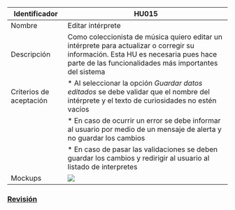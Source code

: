 | Identificador           | HU015                   | 
|-------------------------|------------------------------| 
| Nombre                  | Editar intérprete | 
| Descripción             | Como coleccionista de música quiero editar un intérprete para actualizar o corregir su información. Esta HU es necesaria pues hace parte de las funcionalidades más importantes del sistema | 
| Criterios de aceptación | * Al seleccionar la opción _Guardar datos editados_ se debe validar que el nombre del intérprete y el texto de curiosidades no estén vacíos |
| | * En caso de ocurrir un error se debe informar al usuario por medio de un mensaje de alerta y no guardar los cambios |
| | * En caso de pasar las validaciones se deben guardar los cambios y redirigir al usuario al listado de interpretes |
| Mockups                 | ![](https://github.com/MISW-4101-Practicas/TutorialCanciones/wiki/mockups/editar_interprete.png)                 | 

### [Revisión](https://github.com/MISW-4101-Practicas/TutorialCanciones/wiki/f03#revisi%C3%B3n)
